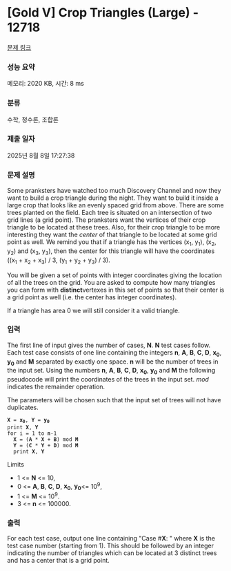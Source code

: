 # [Gold V] Crop Triangles (Large) - 12718 

[문제 링크](https://www.acmicpc.net/problem/12718) 

### 성능 요약

메모리: 2020 KB, 시간: 8 ms

### 분류

수학, 정수론, 조합론

### 제출 일자

2025년 8월 8일 17:27:38

### 문제 설명

<p>Some pranksters have watched too much Discovery Channel and now they want to build a crop triangle during the night. They want to build it inside a large crop that looks like an evenly spaced grid from above. There are some trees planted on the field. Each tree is situated on an intersection of two grid lines (a grid point). The pranksters want the vertices of their crop triangle to be located at these trees. Also, for their crop triangle to be more interesting they want the <em>center</em> of that triangle to be located at some grid point as well. We remind you that if a triangle has the vertices (x<sub>1</sub>, y<sub>1</sub>), (x<sub>2</sub>, y<sub>2</sub>) and (x<sub>3</sub>, y<sub>3</sub>), then the center for this triangle will have the coordinates ((x<sub>1</sub> + x<sub>2</sub> + x<sub>3</sub>) / 3, (y<sub>1</sub> + y<sub>2</sub> + y<sub>3</sub>) / 3).</p>

<p>You will be given a set of points with integer coordinates giving the location of all the trees on the grid. You are asked to compute how many triangles you can form with <strong>distinct</strong>vertexes in this set of points so that their center is a grid point as well (i.e. the center has integer coordinates). </p>

<p>If a triangle has area 0 we will still consider it a valid triangle.</p>

### 입력 

 <p>The first line of input gives the number of cases, <strong>N</strong>. <strong>N</strong> test cases follow. Each test case consists of one line containing the integers <strong>n</strong>, <strong>A</strong>, <strong>B</strong>, <strong>C</strong>, <strong>D</strong>, <strong>x<sub>0</sub></strong>, <strong>y<sub>0</sub></strong> and <strong>M</strong> separated by exactly one space. <strong>n</strong> will be the number of trees in the input set. Using the numbers <strong>n</strong>, <strong>A</strong>, <strong>B</strong>, <strong>C</strong>, <strong>D</strong>, <strong>x<sub>0</sub></strong>, <strong>y<sub>0</sub></strong> and <strong>M</strong> the following pseudocode will print the coordinates of the trees in the input set. <em>mod</em> indicates the remainder operation.</p>

<p>The parameters will be chosen such that the input set of trees will not have duplicates.</p>

<pre><code><strong>X</strong> = <strong>x<sub>0</sub></strong>, <strong>Y</strong> = <strong>y<sub>0</sub></strong>
print <strong>X</strong>, <strong>Y</strong>
for i = 1 to <strong>n</strong>-1
  <strong>X</strong> = (<strong>A</strong> * <strong>X</strong> + <strong>B</strong>) mod <strong>M</strong>
  <strong>Y</strong> = (<strong>C</strong> * <strong>Y</strong> + <strong>D</strong>) mod <strong>M</strong>
  print <strong>X</strong>, <strong>Y</strong></code></pre>

<p>Limits</p>

<ul>
	<li>1 <= <strong>N</strong> <= 10, </li>
	<li>0 <= <strong>A</strong>, <strong>B</strong>, <strong>C</strong>, <strong>D</strong>, <strong>x<sub>0</sub></strong>, <strong>y<sub>0</sub></strong><= 10<sup>9</sup>, </li>
	<li>1 <= <strong>M</strong> <= 10<sup>9</sup>.</li>
	<li>3 <= <strong>n</strong> <= 100000.</li>
</ul>

### 출력 

 <p>For each test case, output one line containing "Case #<strong>X</strong>: " where <strong>X</strong> is the test case number (starting from 1). This should be followed by an integer indicating the number of triangles which can be located at 3 distinct trees and has a center that is a grid point.</p>

